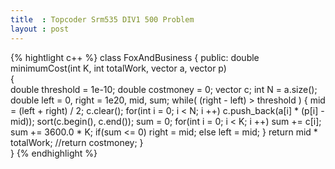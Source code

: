 ```yaml
---
title  : Topcoder Srm535 DIV1 500 Problem
layout : post
---
```


{% hightlight c++ %}
class FoxAndBusiness 
{ 
        public: 
	double minimumCost(int K, int totalWork, vector <int> a, vector <int> p)  
	{  
		double threshold = 1e-10;
		double costmoney = 0; 
		vector<double> c;
		int N = a.size();
		double left = 0, right = 1e20, mid, sum;
		while( (right - left) > threshold ) {
			mid = (left + right) / 2;
			c.clear();
			for(int i = 0; i < N; i ++)
				c.push_back(a[i] * (p[i] - mid));
			sort(c.begin(), c.end());
			sum = 0;
			for(int i = 0; i < K; i ++)
				sum += c[i];
			sum += 3600.0 * K;
			if(sum <= 0)
				right = mid;
			else left = mid;
		}
		return mid * totalWork;
		//return costmoney; 
	}  
}
{% endhighlight %}
